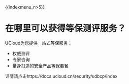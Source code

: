 {{indexmenu_n>5}}

# 在哪里可以获得等保测评服务？

UCloud为您提供一站式等保服务：

  - 权威测评
  - 专家咨询
  - 量身打造的安全产品等保套餐

详情请点击https://docs.ucloud.cn/security/udbcp/index
